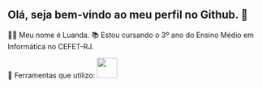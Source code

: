 ## Olá, seja bem-vindo ao meu perfil no Github. 👋
👩🏾 Meu nome é Luanda.
📚 Estou cursando o 3º ano do Ensino Médio em Informática no CEFET-RJ.

🔧 Ferramentas que utilizo:
<img src="https://cdn.jsdelivr.net/gh/devicons/devicon/icons/bootstrap/bootstrap-original.svg" width="40" height="40"/>
          


